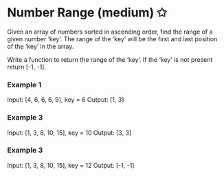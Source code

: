 # Number Range (medium) ✩

Given an array of numbers sorted in ascending order, find the range of a given number ‘key’. 
The range of the ‘key’ will be the first and last position of the ‘key’ in the array.

Write a function to return the range of the ‘key’. If the ‘key’ is not present return [-1, -1].

### Example 1
Input: [4, 6, 6, 6, 9], key = 6
Output: [1, 3]

### Example 3
Input: [1, 3, 8, 10, 15], key = 10
Output: [3, 3]

### Example 3
Input: [1, 3, 8, 10, 15], key = 12
Output: [-1, -1]
